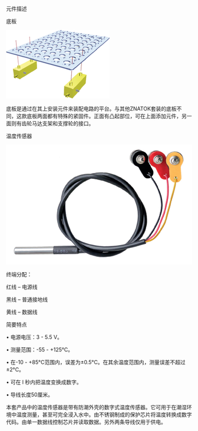 元件描述

底板

![](028p1.png)

底板是通过在其上安装元件来装配电路的平台。与其他ZNATOK套装的底板不同，这款底板两面都有特殊的紧固件。正面有凸起部位，可在上面添加元件，另一面则有齿轮马达支架和支撑轮的接口。

温度传感器

![](028p2.png)

终端分配：

红线 – 电源线

黑线 – 普通接地线

黄线 – 数据线

简要特点

• 电源电压：3 - 5.5 V。

• 测量范围：-55 - +125°C。

• 在-10 - +85°C范围内，误差为±0.5°C。在其余温度范围内，测量误差不超过±2°C。

• 可在 l 秒内把温度变换成数字。

• 导线长度50厘米。

本套产品中的温度传感器是带有防潮外壳的数字式温度传感器。它可用于在潮湿环境中温度测量，甚至可完全浸入水中。由不锈钢制成的保护芯片将温度转换成数字代码。由单一数据线控制芯片并读取数据。另外两条导线仅用于供电。
